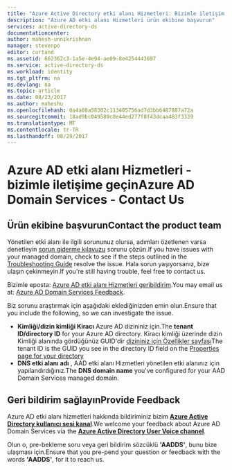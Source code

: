 ```yaml
---
title: "Azure Active Directory etki alanı Hizmetleri: Bizimle iletişim kurun | Microsoft Docs"
description: "Azure AD etki alanı Hizmetleri ürün ekibine başvurun"
services: active-directory-ds
documentationcenter: 
author: mahesh-unnikrishnan
manager: stevenpo
editor: curtand
ms.assetid: 662362c3-1a5e-4e94-ae09-8e4254443697
ms.service: active-directory-ds
ms.workload: identity
ms.tgt_pltfrm: na
ms.devlang: na
ms.topic: article
ms.date: 08/23/2017
ms.author: maheshu
ms.openlocfilehash: 0a4a08a58302c113405756ad7d3bb6487887a72a
ms.sourcegitcommit: 18ad9bc049589c8e44ed277f8f43dcaa483f3339
ms.translationtype: MT
ms.contentlocale: tr-TR
ms.lasthandoff: 08/29/2017
---
```

# <a name="azure-ad-domain-services---contact-us"></a><span data-ttu-id="bc94d-103">Azure AD etki alanı Hizmetleri - bizimle iletişime geçin</span><span class="sxs-lookup"><span data-stu-id="bc94d-103">Azure AD Domain Services - Contact Us</span></span>
## <a name="contact-the-product-team"></a><span data-ttu-id="bc94d-104">Ürün ekibine başvurun</span><span class="sxs-lookup"><span data-stu-id="bc94d-104">Contact the product team</span></span>
<span data-ttu-id="bc94d-105">Yönetilen etki alanı ile ilgili sorununuz olursa, adımları özetlenen varsa denetleyin [sorun giderme kılavuzu](active-directory-ds-troubleshooting.md) sorunu çözün.</span><span class="sxs-lookup"><span data-stu-id="bc94d-105">If you have issues with your managed domain, check to see if the steps outlined in the [Troubleshooting Guide](active-directory-ds-troubleshooting.md) resolve the issue.</span></span> <span data-ttu-id="bc94d-106">Hala sorun yaşıyorsanız, bize ulaşın çekinmeyin.</span><span class="sxs-lookup"><span data-stu-id="bc94d-106">If you're still having trouble, feel free to contact us.</span></span>

<span data-ttu-id="bc94d-107">Bizimle eposta: [Azure AD etki alanı Hizmetleri geribildirim](mailto:aaddsfb@microsoft.com).</span><span class="sxs-lookup"><span data-stu-id="bc94d-107">You may email us at: [Azure AD Domain Services Feedback](mailto:aaddsfb@microsoft.com).</span></span>

<span data-ttu-id="bc94d-108">Biz sorunu araştırmak için aşağıdaki eklediğinizden emin olun.</span><span class="sxs-lookup"><span data-stu-id="bc94d-108">Ensure that you include the following, so we can investigate the issue.</span></span>

* <span data-ttu-id="bc94d-109">**Kimliği/dizin kimliği Kiracı** Azure AD dizininiz için.</span><span class="sxs-lookup"><span data-stu-id="bc94d-109">The **tenant ID/directory ID** for your Azure AD directory.</span></span> <span data-ttu-id="bc94d-110">Kiracı kimliği üzerinde dizin Kimliği alanında gördüğünüz GUID'dir [dizininiz için Özellikler sayfası](https://ms.portal.azure.com/#blade/Microsoft_AAD_IAM/ActiveDirectoryMenuBlade/Properties)</span><span class="sxs-lookup"><span data-stu-id="bc94d-110">The tenant ID is the GUID you see in the directory ID field on the [Properties page for your directory](https://ms.portal.azure.com/#blade/Microsoft_AAD_IAM/ActiveDirectoryMenuBlade/Properties)</span></span>
* <span data-ttu-id="bc94d-111">**DNS etki alanı adı** , AAD etki alanı Hizmetleri yönetilen etki alanınız için yapılandırdığınız.</span><span class="sxs-lookup"><span data-stu-id="bc94d-111">The **DNS domain name** you've configured for your AAD Domain Services managed domain.</span></span>

## <a name="provide-feedback"></a><span data-ttu-id="bc94d-112">Geri bildirim sağlayın</span><span class="sxs-lookup"><span data-stu-id="bc94d-112">Provide Feedback</span></span>
<span data-ttu-id="bc94d-113">Azure AD etki alanı hizmetleri hakkında bildiriminiz bizim  **[Azure Active Directory kullanıcı sesi kanal](https://feedback.azure.com/forums/169401-azure-active-directory/)**.</span><span class="sxs-lookup"><span data-stu-id="bc94d-113">We welcome your feedback about Azure AD Domain Services via the **[Azure Active Directory User Voice channel](https://feedback.azure.com/forums/169401-azure-active-directory/)**.</span></span>

<span data-ttu-id="bc94d-114">Olun o, pre-bekleme soru veya geri bildirim sözcüklü **'AADDS'**, bunu bize ulaşması için.</span><span class="sxs-lookup"><span data-stu-id="bc94d-114">Ensure that you pre-pend your question or feedback with the words **'AADDS'**, for it to reach us.</span></span>
